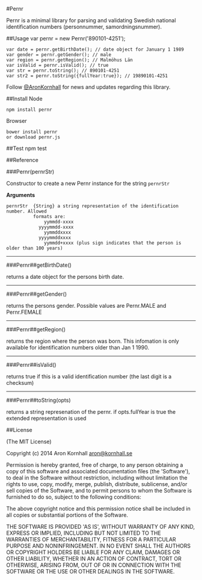 #Pernr

Pernr is a minimal library for parsing and validating Swedish national
identification numbers (personnummer, samordningsnummer).

##Usage
    var pernr = new Pernr('890101-4251');

    var date = pernr.getBirthDate(); // date object for January 1 1989
    var gender = pernr.getGender(); // male
    var region = pernr.getRegion(); // Malmöhus Län
    var isValid = pernr.isValid(); // true
    var str = pernr.toString(); // 890101-4251
    var str2 = pernr.toString({fullYear:true}); // 19890101-4251

Follow [@AronKornhall](http://twitter.com/AronKornhall) for news and updates
regarding this library.

##Install
Node

    npm install pernr

Browser

    bower install pernr
    or download pernr.js

##Test
    npm test

##Reference

###Pernr(pernrStr)

Constructor to create a new Pernr instance for the string `pernrStr`

__Arguments__
 
    pernrStr  {String} a string representation of the identification number. Allowed
              formats are:
                  yymmdd-xxxx
                yyyymmdd-xxxx
                  yymmddxxxx
                yyyymmddxxxx
                  yymmdd+xxxx (plus sign indicates that the person is older than 100 years)

---------

###Pernr##getBirthDate()

returns a date object for the persons birth date.

---------

###Pernr##getGender()

returns the persons gender. Possible values are Pernr.MALE and Pernr.FEMALE

---------

###Pernr##getRegion()

returns the region where the person was born. This infomation is only available for
identification numbers older than Jan 1 1990.

---------

###Pernr##isValid()

returns true if this is a valid identification number (the last digit is a checksum)

---------

###Pernr##toString(opts)

returns a string represenation of the pernr. if opts.fullYear is true the extended
representation is used

##License 

(The MIT License)

Copyright (c) 2014 Aron Kornhall <aron@kornhall.se>

Permission is hereby granted, free of charge, to any person obtaining
a copy of this software and associated documentation files (the
'Software'), to deal in the Software without restriction, including
without limitation the rights to use, copy, modify, merge, publish,
distribute, sublicense, and/or sell copies of the Software, and to
permit persons to whom the Software is furnished to do so, subject to
the following conditions:

The above copyright notice and this permission notice shall be
included in all copies or substantial portions of the Software.

THE SOFTWARE IS PROVIDED 'AS IS', WITHOUT WARRANTY OF ANY KIND,
EXPRESS OR IMPLIED, INCLUDING BUT NOT LIMITED TO THE WARRANTIES OF
MERCHANTABILITY, FITNESS FOR A PARTICULAR PURPOSE AND NONINFRINGEMENT.
IN NO EVENT SHALL THE AUTHORS OR COPYRIGHT HOLDERS BE LIABLE FOR ANY
CLAIM, DAMAGES OR OTHER LIABILITY, WHETHER IN AN ACTION OF CONTRACT,
TORT OR OTHERWISE, ARISING FROM, OUT OF OR IN CONNECTION WITH THE
SOFTWARE OR THE USE OR OTHER DEALINGS IN THE SOFTWARE.
